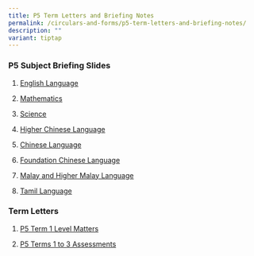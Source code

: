 ```yaml
---
title: P5 Term Letters and Briefing Notes
permalink: /circulars-and-forms/p5-term-letters-and-briefing-notes/
description: ""
variant: tiptap
---
```

<h3>P5 Subject Briefing Slides</h3><ol data-tight="true" class="tight"><li><p><a href="/files/P5_English_Language.pdf" rel="noopener noreferrer nofollow" target="_blank">English Language</a></p></li><li><p><a href="/files/P5_Mathematics.pdf" rel="noopener noreferrer nofollow" target="_blank">Mathematics</a></p></li><li><p><a href="/files/P5_Science.pdf" rel="noopener noreferrer nofollow" target="_blank">Science</a></p></li><li><p><a href="/files/P5_Higher_Chinese_Briefing.pdf" rel="noopener noreferrer nofollow" target="_blank">Higher Chinese Language</a></p></li><li><p><a href="/files/P5_Chinese_Language.pdf" rel="noopener noreferrer nofollow" target="_blank">Chinese Language</a></p></li><li><p><a href="/files/P5_Foundation_Chinese.pdf" rel="noopener noreferrer nofollow" target="_blank">Foundation Chinese Language</a></p></li><li><p><a href="/files/P5_Malay_and_Higher_Malay_Language.pdf" rel="noopener noreferrer nofollow" target="_blank">Malay and Higher Malay Language</a></p></li><li><p><a href="/files/P5_Tamil_Language.pdf" rel="noopener noreferrer nofollow" target="_blank">Tamil Language</a></p><p></p></li></ol><h3>Term Letters</h3><ol data-tight="true" class="tight"><li><p><a href="/files/2024_P5_Term_1_Level_Matters.pdf" rel="noopener noreferrer nofollow" target="_blank">P5 Term 1 Level Matters</a></p></li><li><p><a href="/files/2024_P5_Terms_1___3_Assessment.pdf" rel="noopener noreferrer nofollow" target="_blank">P5 Terms 1 to 3 Assessments</a></p></li></ol><p></p>